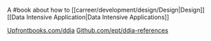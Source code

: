 A #book about how to [[carreer/development/design/Design|Design]] [[Data Intensive Application|Data Intensive Applications]]

[Upfrontbooks.com/ddia](http://upfrontbooks.com/ddia)
[Github.com/ept/ddia-references](http://github.com/ept/ddia-references)